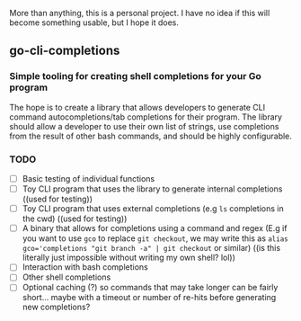 More than anything, this is a personal project. I have no idea if this will become something usable, but I hope it does.

## go-cli-completions

### Simple tooling for creating shell completions for your Go program
The hope is to create a library that allows developers to generate CLI command autocompletions/tab completions for their program.
The library should allow a developer to use their own list of strings, use completions from the result of other bash commands, and should be highly configurable.


### TODO
- [ ] Basic testing of individual functions
- [ ] Toy CLI program that uses the library to generate internal completions ((used for testing))
- [ ] Toy CLI program that uses external completions (e.g `ls` completions in the cwd) ((used for testing))
- [ ] A binary that allows for completions using a command and regex (E.g if you want to use `gco` to replace `git checkout`, we may write this as `alias gco='completions "git branch -a" | git checkout` or similar) ((is this literally just impossible without writing my own shell? lol))
- [ ] Interaction with bash completions
- [ ] Other shell completions
- [ ] Optional caching (?) so commands that may take longer can be fairly short... maybe with a timeout or number of re-hits before generating new completions?
